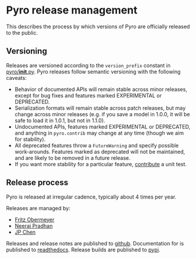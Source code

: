 <!--
Copyright Contributors to the Pyro project.

SPDX-License-Identifier: Apache-2.0
-->

# Pyro release management

This describes the process by which versions of Pyro are officially released to the public.

## Versioning

Releases are versioned according to the `version_prefix` constant in [pyro/__init__.py](pyro/__init__.py).
Pyro releases follow semantic versioning with the following caveats:

- Behavior of documented APIs will remain stable across minor releases, except for bug fixes and features marked EXPERIMENTAL or DEPRECATED.
- Serialization formats will remain stable across patch releases, but may change across minor releases (e.g. if you save a model in 1.0.0, it will be safe to load it in 1.0.1, but not in 1.1.0).
- Undocumented APIs, features marked EXPERIMENTAL or DEPRECATED, and anything in `pyro.contrib` may change at any time (though we aim for stability).
- All deprecated features throw a `FutureWarning` and specify possible work-arounds. Features marked as deprecated will not be maintained, and are likely to be removed in a future release.
- If you want more stability for a particular feature, [contribute](https://github.com/pyro-ppl/pyro/blob/dev/CONTRIBUTING.md) a unit test.

## Release process

Pyro is released at irregular cadence, typically about 4 times per year.

Releases are managed by:
- [Fritz Obermeyer](https://github.com/fritzo)
- [Neeraj Pradhan](https://github.com/neerajprad)
- [JP Chen](https://github.com/jpchen)

Releases and release notes are published to [github](https://github.com/pyro-ppl/pyro/releases).
Documentation for is published to [readthedocs](https://docs.pyro.ai).
Release builds are published to [pypi](https://pypi.org/project/pyro-ppl/).
